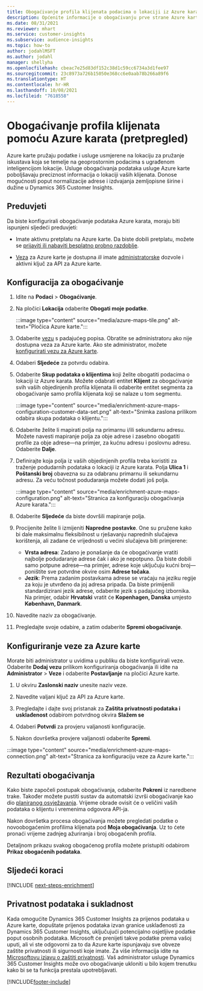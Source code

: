 ```yaml
---
title: Obogaćivanje profila klijenata podacima o lokaciji iz Azure karata
description: Općenite informacije o obogaćivanju prve strane Azure kartama.
ms.date: 08/31/2021
ms.reviewer: mhart
ms.service: customer-insights
ms.subservice: audience-insights
ms.topic: how-to
author: jodahlMSFT
ms.author: jodahl
manager: shellyha
ms.openlocfilehash: cbeac7e25d83df152c38d1c59cc6734a3d1fee97
ms.sourcegitcommit: 23c8973a726b15050e368cc6e0aab78b266a89f6
ms.translationtype: HT
ms.contentlocale: hr-HR
ms.lasthandoff: 10/08/2021
ms.locfileid: "7618558"
---
```

# <a name="enrichment-of-customer-profiles-with-azure-maps-preview"></a>Obogaćivanje profila klijenata pomoću Azure karata (pretpregled)

Azure karte pružaju podatke i usluge usmjerene na lokaciju za pružanje iskustava koja se temelje na geoprostornim podacima s ugrađenom inteligencijom lokacije. Usluge obogaćivanja podataka usluge Azure karte poboljšavaju preciznost informacija o lokaciji vaših klijenata. Donose mogućnosti poput normalizacije adrese i izdvajanja zemljopisne širine i dužine u Dynamics 365 Customer Insights.

## <a name="prerequisites"></a>Preduvjeti

Da biste konfigurirali obogaćivanje podataka Azure karata, moraju biti ispunjeni sljedeći preduvjeti:

- Imate aktivnu pretplatu na Azure karte. Da biste dobili pretplatu, možete se [prijaviti ili nabaviti besplatno probno razdoblje](https://azure.microsoft.com/services/azure-maps/).

- [Veza](connections.md) za Azure karte je dostupna *ili* imate [administratorske](permissions.md#administrator) dozvole i aktivni ključ za API za Azure karte.

## <a name="configure-the-enrichment"></a>Konfiguracija za obogaćivanje

1. Idite na **Podaci** > **Obogaćivanje**. 

1. Na pločici **Lokacija** odaberite **Obogati moje podatke**.

   :::image type="content" source="media/azure-maps-tile.png" alt-text="Pločica Azure karte.":::

1. Odaberite [vezu](connections.md) s padajućeg popisa. Obratite se administratoru ako nije dostupna veza za Azure karte. Ako ste administrator, možete [konfigurirati vezu za Azure karte](#configure-the-connection-for-azure-maps). 

1. Odaberi **Sljedeće** za potvrdu odabira.

1. Odaberite **Skup podataka o klijentima** koji želite obogatiti podacima o lokaciji iz Azure karata. Možete odabrati entitet **Klijent** za obogaćivanje svih vaših objedinjenih profila klijenata ili odaberite entitet segmenta za obogaćivanje samo profila klijenata koji se nalaze u tom segmentu.

    :::image type="content" source="media/enrichment-azure-maps-configuration-customer-data-set.png" alt-text="Snimka zaslona prilikom odabira skupa podataka o klijentu.":::

1. Odaberite želite li mapirati polja na primarnu i/ili sekundarnu adresu. Možete navesti mapiranje polja za obje adrese i zasebno obogatiti profile za obje adrese&mdash;na primjer, za kućnu adresu i poslovnu adresu. Odaberite **Dalje**.

1. Definirajte koja polja iz vaših objedinjenih profila treba koristiti za traženje podudarnih podataka o lokaciji iz Azure karata. Polja **Ulica 1** i **Poštanski broj** obavezna su za odabranu primarnu ili sekundarnu adresu. Za veću točnost podudaranja možete dodati još polja.

   :::image type="content" source="media/enrichment-azure-maps-configuration.png" alt-text="Stranica za konfiguraciju obogaćivanja Azure karata.":::

1. Odaberite **Sljedeće** da biste dovršili mapiranje polja.

1. Procijenite želite li izmijeniti **Napredne postavke**. One su pružene kako bi dale maksimalnu fleksibilnost u rješavanju naprednih slučajeva korištenja, ali zadane će vrijednosti u većini slučajeva biti primjerene:
   - **Vrsta adresa**: Zadano je ponašanje da će obogaćivanje vratiti najbolje podudaranje adrese čak i ako je nepotpuno. Da biste dobili samo potpune adrese&mdash;na primjer, adrese koje uključuju kućni broj&mdash;poništite sve potvrdne okvire osim **Adrese točaka**. 
   - **Jezik**: Prema zadanim postavkama adrese se vraćaju na jeziku regije za koju je utvrđeno da joj adresa pripada. Da biste primijenili standardizirani jezik adrese, odaberite jezik s padajućeg izbornika. Na primjer, odabir **Hrvatski** vratit će **Kopenhagen, Danska** umjesto **København, Danmark**.

1. Navedite naziv za obogaćivanje.

1. Pregledajte svoje odabire, a zatim odaberite **Spremi obogaćivanje**.

## <a name="configure-the-connection-for-azure-maps"></a>Konfiguriranje veze za Azure karte

Morate biti administrator u uvidima u publiku da biste konfigurirali veze. Odaberite **Dodaj vezu** prilikom konfiguriranja obogaćivanja ili idite na **Administrator** > **Veze** i odaberite **Postavljanje** na pločici Azure karte.

1. U okviru **Zaslonski naziv** unesite naziv veze.

1. Navedite valjani ključ za API za Azure karte.

1. Pregledajte i dajte svoj pristanak za **Zaštita privatnosti podataka i usklađenost** odabirom potvrdnog okvira **Slažem se**

1. Odaberi **Potvrdi** za provjeru valjanosti konfiguracije.

1. Nakon dovršetka provjere valjanosti odaberite **Spremi**.

:::image type="content" source="media/enrichment-azure-maps-connection.png" alt-text="Stranica za konfiguraciju veze za Azure karte.":::

## <a name="enrichment-results"></a>Rezultati obogaćivanja

Kako biste započeli postupak obogaćivanja, odaberite **Pokreni** iz naredbene trake. Također možete pustiti sustav da automatski izvrši obogaćivanje kao dio [ planiranog osvježavanja](system.md#schedule-tab). Vrijeme obrade ovisit će o veličini vaših podataka o klijentu i vremenima odgovora API-ja.

Nakon dovršetka procesa obogaćivanja možete pregledati podatke o novoobogaćenim profilima klijenata pod **Moja obogaćivanja**. Uz to ćete pronaći vrijeme zadnjeg ažuriranja i broj obogaćenih profila.

Detaljnom prikazu svakog obogaćenog profila možete pristupiti odabirom **Prikaz obogaćenih podataka**.

## <a name="next-steps"></a>Sljedeći koraci

[!INCLUDE [next-steps-enrichment](../includes/next-steps-enrichment.md)]

## <a name="data-privacy-and-compliance"></a>Privatnost podataka i sukladnost

Kada omogućite Dynamics 365 Customer Insights za prijenos podataka u Azure karte, dopuštate prijenos podataka izvan granice usklađenosti za Dynamics 365 Customer Insights, uključujući potencijalno osjetljive podatke poput osobnih podataka. Microsoft će prenijeti takve podatke prema vašoj uputi, ali vi ste odgovorni za to da Azure karte ispunjavaju sve obveze zaštite privatnosti ili sigurnosti koje imate. Za više informacija idite na [Microsoftovu izjavu o zaštiti privatnosti](https://go.microsoft.com/fwlink/?linkid=396732).
Vaš administrator usluge Dynamics 365 Customer Insights može ovo obogaćivanje ukloniti u bilo kojem trenutku kako bi se ta funkcija prestala upotrebljavati.

[!INCLUDE[footer-include](../includes/footer-banner.md)]
